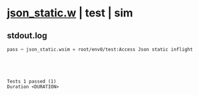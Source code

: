 # [json_static.w](../../../../examples/tests/valid/json_static.w) | test | sim

## stdout.log
```log
pass ─ json_static.wsim » root/env0/test:Access Json static inflight
 




Tests 1 passed (1) 
Duration <DURATION>

```

